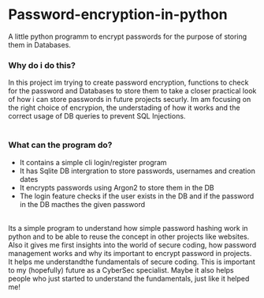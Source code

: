 <h1> Password-encryption-in-python </h1>
A little python programm to encrypt passwords for the purpose of storing them in Databases.
<br>
<h3> Why do i do this? </h3>
In this project im trying to create password encryption, functions to check for the password and Databases to store them to take a closer practical look of how i can store passwords in future projects securly.
Im am focusing on the right choice of encrypion, the understading of how it works and the correct usage of DB queries to prevent SQL Injections. 

<br>
<br>

<h3> What can the program do? </h3>
<ul>
    <li> It contains a simple cli login/register program</li>
    <li> It has Sqlite DB intergration to store passwords, usernames and creation dates</li>
    <li> It encrypts passwords using Argon2 to store them in the DB </li>
    <li> The login feature checks if the user exists in the DB and if the password in the DB macthes the given password </li>
</ul>
<br>
Its a simple program to understand how simple password hashing work in python and to be able to reuse the concept in other projects like websites.
Also it gives me first insights into the world of secure coding, how password management works and why its important to encrypt password in projects. It helps me understandthe fundamentals of secure coding. This is important to my (hopefully) future as a CyberSec specialist.
Maybe it also helps people who just started to understand the fundamentals, just like it helped me!

